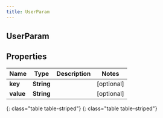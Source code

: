 ```yaml
---
title: UserParam
---
```

## UserParam


## Properties

| Name | Type | Description | Notes |
| ------------ | ------------- | ------------- | ------------- |
| **key** | **String** |  |  [optional] |
| **value** | **String** |  |  [optional] |
{: class="table table-striped"}
{: class="table table-striped"}


